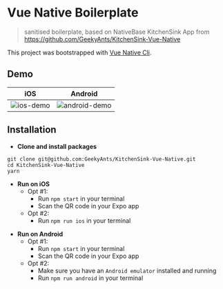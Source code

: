 # Vue Native Boilerplate

> sanitised boilerplate, based on NativeBase KitchenSink App from https://github.com/GeekyAnts/KitchenSink-Vue-Native

This project was bootstrapped with [Vue Native Cli](https://github.com/GeekyAnts/vue-native-cli).

## Demo

|                                               iOS                                               |                                                 Android                                                 |
| :---------------------------------------------------------------------------------------------: | :-----------------------------------------------------------------------------------------------------: |
| ![ios-demo](https://github.com/GeekyAnts/NativeBase-KitchenSink/raw/master/screenshots/iOS.gif) | ![android-demo](https://github.com/GeekyAnts/NativeBase-KitchenSink/raw/master/screenshots/Android.gif) |

## Installation

* **Clone and install packages**

```
git clone git@github.com:GeekyAnts/KitchenSink-Vue-Native.git
cd KitchenSink-Vue-Native
yarn
```

* **Run on iOS**
  * Opt #1:
    * Run `npm start` in your terminal
    * Scan the QR code in your Expo app
  * Opt #2:
    * Run `npm run ios` in your terminal

- **Run on Android**
  * Opt #1:
    * Run `npm start` in your terminal
    * Scan the QR code in your Expo app
  * Opt #2:
    * Make sure you have an `Android emulator` installed and running
    * Run `npm run android` in your terminal
